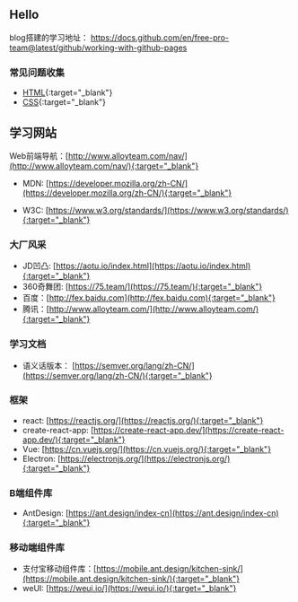 ## Hello

blog搭建的学习地址： https://docs.github.com/en/free-pro-team@latest/github/working-with-github-pages



### 常见问题收集

* [HTML](./html/index){:target="_blank"}
* [CSS](./css/index){:target="_blank"}



## 学习网站

Web前端导航：[http://www.alloyteam.com/nav/](http://www.alloyteam.com/nav/){:target="_blank"}



* MDN: [https://developer.mozilla.org/zh-CN/](https://developer.mozilla.org/zh-CN/){:target="_blank"}

* W3C: [https://www.w3.org/standards/](https://www.w3.org/standards/){:target="_blank"}



### 大厂风采

* JD凹凸: [https://aotu.io/index.html](https://aotu.io/index.html){:target="_blank"}
* 360奇舞团: [https://75.team/](https://75.team/){:target="_blank"}
* 百度：[http://fex.baidu.com](http://fex.baidu.com){:target="_blank"}
* 腾讯：[http://www.alloyteam.com/](http://www.alloyteam.com/){:target="_blank"}



### 学习文档

* 语义话版本： [https://semver.org/lang/zh-CN/](https://semver.org/lang/zh-CN/){:target="_blank"}



### 框架

* react: [https://reactjs.org/](https://reactjs.org/){:target="_blank"}
* create-react-app: [https://create-react-app.dev/](https://create-react-app.dev/){:target="_blank"}
* Vue: [https://cn.vuejs.org/](https://cn.vuejs.org/){:target="_blank"}
* Electron: [https://electronjs.org/](https://electronjs.org/){:target="_blank"}

### B端组件库

* AntDesign: [https://ant.design/index-cn](https://ant.design/index-cn){:target="_blank"}



### 移动端组件库

* 支付宝移动组件库：[https://mobile.ant.design/kitchen-sink/](https://mobile.ant.design/kitchen-sink/){:target="_blank"}
* weUI: [https://weui.io/](https://weui.io/){:target="_blank"}


